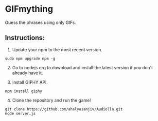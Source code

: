 # GIFmything
Guess the phrases using only GIFs.

## Instructions:
1. Update your npm to the most recent version.
```
sudo npm upgrade npm -g
```

2. Go to nodejs.org to download and install the latest version if you don't already have it.

3. Install GIPHY API.
```
npm install giphy
```

4. Clone the repository and run the game!
```
git clone https://github.com/ahalyasanjiv/Audiolla.git
node server.js
```
